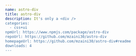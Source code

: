 ```yaml
---
name: astro-div
title: astro-div
description: It's only a <div />
categories:
  - css+ui
npmUrl: https://www.npmjs.com/package/astro-div
repoUrl: https://github.com/mzaini30/astro-div
homepageUrl: https://github.com/mzaini30/astro-div#readme
downloads: 4
---
```

